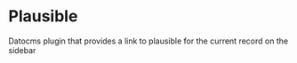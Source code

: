 # Plausible

Datocms plugin that provides a link to plausible for the current record on the sidebar
